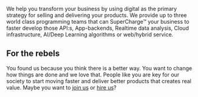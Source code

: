 We help you transform your business by using digital as the primary strategy for selling and delivering your products. We provide up to three world class programming teams that can SuperCharge&trade; your business to faster develop those API:s, App-backends, Realtime data analysis, Cloud infrastructure, AI/Deep Learning algorithms or web/hybrid service.

## For the rebels
You found us because you think there is a better way. You want to change how things are done and we love that. People like you are key for our society to start moving faster and deliver better products that creates real value. Maybe you want to [join us](/career/) or [hire us](/coworkers/)?